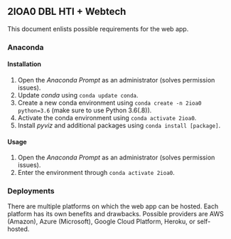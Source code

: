 ## 2IOA0 DBL HTI + Webtech
This document enlists possible requirements for the web app.

### Anaconda
#### Installation
1. Open the _Anaconda Prompt_ as an administrator (solves permission issues).
2. Update _conda_ using ```conda update conda```.
3. Create a new conda environment using ```conda create -n 2ioa0 python=3.6``` (make sure to use Python 3.6(.8)).
4. Activate the conda environment using ```conda activate 2ioa0```.
5. Install _pyviz_ and additional packages using ```conda install [package]```.

#### Usage
1. Open the _Anaconda Prompt_ as an administrator (solves permission issues).
2. Enter the environment through ```conda activate 2ioa0```.

### Deployments
There are multiple platforms on which the web app can be hosted. Each platform has its own benefits and drawbacks. Possible providers are AWS (Amazon), Azure (Microsoft), Google Cloud Platform, Heroku, or self-hosted.
